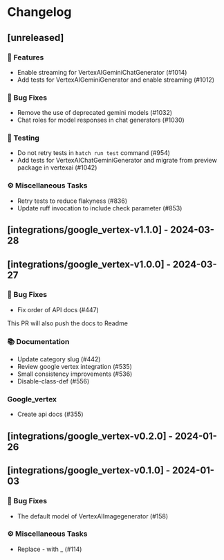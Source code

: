 # Changelog

## [unreleased]

### 🚀 Features

- Enable streaming for VertexAIGeminiChatGenerator (#1014)
- Add tests for VertexAIGeminiGenerator and enable streaming (#1012)

### 🐛 Bug Fixes

- Remove the use of deprecated gemini models (#1032)
- Chat roles for model responses in chat generators (#1030)

### 🧪 Testing

- Do not retry tests in `hatch run test` command (#954)
- Add tests for VertexAIChatGeminiGenerator and migrate from preview package in vertexai (#1042)

### ⚙️ Miscellaneous Tasks

- Retry tests to reduce flakyness (#836)
- Update ruff invocation to include check parameter (#853)

## [integrations/google_vertex-v1.1.0] - 2024-03-28

## [integrations/google_vertex-v1.0.0] - 2024-03-27

### 🐛 Bug Fixes

- Fix order of API docs (#447)

This PR will also push the docs to Readme

### 📚 Documentation

- Update category slug (#442)
- Review google vertex integration (#535)
- Small consistency improvements (#536)
- Disable-class-def (#556)

### Google_vertex

- Create api docs (#355)

## [integrations/google_vertex-v0.2.0] - 2024-01-26

## [integrations/google_vertex-v0.1.0] - 2024-01-03

### 🐛 Bug Fixes

- The default model of VertexAIImagegenerator (#158)

### ⚙️ Miscellaneous Tasks

- Replace - with _ (#114)

<!-- generated by git-cliff -->
